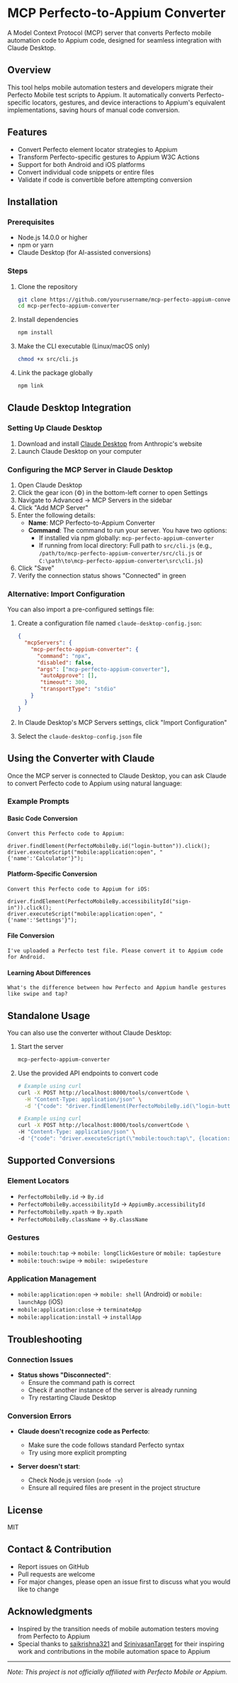 # MCP Perfecto-to-Appium Converter

A Model Context Protocol (MCP) server that converts Perfecto mobile automation code to Appium code, designed for seamless integration with Claude Desktop.

## Overview

This tool helps mobile automation testers and developers migrate their Perfecto Mobile test scripts to Appium. It automatically converts Perfecto-specific locators, gestures, and device interactions to Appium's equivalent implementations, saving hours of manual code conversion.

## Features

- Convert Perfecto element locator strategies to Appium
- Transform Perfecto-specific gestures to Appium W3C Actions
- Support for both Android and iOS platforms
- Convert individual code snippets or entire files
- Validate if code is convertible before attempting conversion

## Installation

### Prerequisites

- Node.js 14.0.0 or higher
- npm or yarn
- Claude Desktop (for AI-assisted conversions)

### Steps

1. Clone the repository
   ```bash
   git clone https://github.com/yourusername/mcp-perfecto-appium-converter.git
   cd mcp-perfecto-appium-converter
   ```

2. Install dependencies
   ```bash
   npm install
   ```

3. Make the CLI executable (Linux/macOS only)
   ```bash
   chmod +x src/cli.js
   ```

4. Link the package globally
   ```bash
   npm link
   ```

## Claude Desktop Integration

### Setting Up Claude Desktop

1. Download and install [Claude Desktop](https://www.anthropic.com/claude-desktop) from Anthropic's website
2. Launch Claude Desktop on your computer

### Configuring the MCP Server in Claude Desktop

1. Open Claude Desktop
2. Click the gear icon (⚙️) in the bottom-left corner to open Settings
3. Navigate to Advanced → MCP Servers in the sidebar
4. Click "Add MCP Server"
5. Enter the following details:
   - **Name**: MCP Perfecto-to-Appium Converter
   - **Command**: The command to run your server. You have two options:
     - If installed via npm globally: `mcp-perfecto-appium-converter`
     - If running from local directory: Full path to `src/cli.js` (e.g., `/path/to/mcp-perfecto-appium-converter/src/cli.js` or `C:\path\to\mcp-perfecto-appium-converter\src\cli.js`)
6. Click "Save"
7. Verify the connection status shows "Connected" in green

### Alternative: Import Configuration

You can also import a pre-configured settings file:

1. Create a configuration file named `claude-desktop-config.json`:
   ```json
   {
     "mcpServers": {
       "mcp-perfecto-appium-converter": {
         "command": "npx",
         "disabled": false,
         "args": ["mcp-perfecto-appium-converter"],
          "autoApprove": [],
          "timeout": 300,
          "transportType": "stdio"
       }
     }
   }
   ```

2. In Claude Desktop's MCP Servers settings, click "Import Configuration"
3. Select the `claude-desktop-config.json` file

## Using the Converter with Claude

Once the MCP server is connected to Claude Desktop, you can ask Claude to convert Perfecto code to Appium using natural language:

### Example Prompts

#### Basic Code Conversion
```
Convert this Perfecto code to Appium:

driver.findElement(PerfectoMobileBy.id("login-button")).click();
driver.executeScript("mobile:application:open", "{'name':'Calculator'}");
```

#### Platform-Specific Conversion
```
Convert this Perfecto code to Appium for iOS:

driver.findElement(PerfectoMobileBy.accessibilityId("sign-in")).click();
driver.executeScript("mobile:application:open", "{'name':'Settings'}");
```

#### File Conversion
```
I've uploaded a Perfecto test file. Please convert it to Appium code for Android.
```

#### Learning About Differences
```
What's the difference between how Perfecto and Appium handle gestures like swipe and tap?
```

## Standalone Usage

You can also use the converter without Claude Desktop:

1. Start the server
   ```bash
   mcp-perfecto-appium-converter
   ```

2. Use the provided API endpoints to convert code
   ```bash
   # Example using curl
   curl -X POST http://localhost:8000/tools/convertCode \
     -H "Content-Type: application/json" \
     -d '{"code": "driver.findElement(PerfectoMobileBy.id(\"login-button\")).click();", "platform": "android"}'
   ```
      ```bash
   # Example using curl
   curl -X POST http://localhost:8000/tools/convertCode \
     -H "Content-Type: application/json" \
     -d '{"code": "driver.executeScript(\"mobile:touch:tap\", {location: \"50%,50%\"});", "platform": "android"}'
   ```

## Supported Conversions

### Element Locators
- `PerfectoMobileBy.id` → `By.id`
- `PerfectoMobileBy.accessibilityId` → `AppiumBy.accessibilityId`
- `PerfectoMobileBy.xpath` → `By.xpath`
- `PerfectoMobileBy.className` → `By.className`

### Gestures
- `mobile:touch:tap` → `mobile: longClickGesture` or `mobile: tapGesture`
- `mobile:touch:swipe` → `mobile: swipeGesture`

### Application Management
- `mobile:application:open` → `mobile: shell` (Android) or `mobile: launchApp` (iOS)
- `mobile:application:close` → `terminateApp`
- `mobile:application:install` → `installApp`

## Troubleshooting

### Connection Issues
- **Status shows "Disconnected"**: 
  - Ensure the command path is correct
  - Check if another instance of the server is already running
  - Try restarting Claude Desktop

### Conversion Errors
- **Claude doesn't recognize code as Perfecto**:
  - Make sure the code follows standard Perfecto syntax
  - Try using more explicit prompting

- **Server doesn't start**:
  - Check Node.js version (`node -v`)
  - Ensure all required files are present in the project structure

## License

MIT

## Contact & Contribution

- Report issues on GitHub
- Pull requests are welcome
- For major changes, please open an issue first to discuss what you would like to change

## Acknowledgments

- Inspired by the transition needs of mobile automation testers moving from Perfecto to Appium
- Special thanks to [saikrishna321](https://github.com/saikrishna321) and [SrinivasanTarget](https://github.com/SrinivasanTarget) for their inspiring work and contributions in the mobile automation space to Appium
---

*Note: This project is not officially affiliated with Perfecto Mobile or Appium.*
